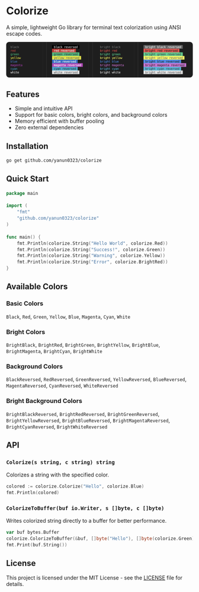 # Colorize

A simple, lightweight Go library for terminal text colorization using ANSI escape codes.

<img src="https://raw.githubusercontent.com/yanun0323/assets/refs/heads/master/colorize.split.four.png" alt="colorize" style="border-radius: 8px;" />

## Features

- Simple and intuitive API
- Support for basic colors, bright colors, and background colors
- Memory efficient with buffer pooling
- Zero external dependencies

## Installation

```bash
go get github.com/yanun0323/colorize
```

## Quick Start

```go
package main

import (
    "fmt"
    "github.com/yanun0323/colorize"
)

func main() {
    fmt.Println(colorize.String("Hello World", colorize.Red))
    fmt.Println(colorize.String("Success!", colorize.Green))
    fmt.Println(colorize.String("Warning", colorize.Yellow))
    fmt.Println(colorize.String("Error", colorize.BrightRed))
}
```

## Available Colors

### Basic Colors

`Black`, `Red`, `Green`, `Yellow`, `Blue`, `Magenta`, `Cyan`, `White`

### Bright Colors

`BrightBlack`, `BrightRed`, `BrightGreen`, `BrightYellow`, `BrightBlue`, `BrightMagenta`, `BrightCyan`, `BrightWhite`

### Background Colors

`BlackReversed`, `RedReversed`, `GreenReversed`, `YellowReversed`, `BlueReversed`, `MagentaReversed`, `CyanReversed`, `WhiteReversed`

### Bright Background Colors

`BrightBlackReversed`, `BrightRedReversed`, `BrightGreenReversed`, `BrightYellowReversed`, `BrightBlueReversed`, `BrightMagentaReversed`, `BrightCyanReversed`, `BrightWhiteReversed`

## API

### `Colorize(s string, c string) string`

Colorizes a string with the specified color.

```go
colored := colorize.Colorize("Hello", colorize.Blue)
fmt.Println(colored)
```

### `ColorizeToBuffer(buf io.Writer, s []byte, c []byte)`

Writes colorized string directly to a buffer for better performance.

```go
var buf bytes.Buffer
colorize.ColorizeToBuffer(&buf, []byte("Hello"), []byte(colorize.Green))
fmt.Print(buf.String())
```

## License

This project is licensed under the MIT License - see the [LICENSE](LICENSE) file for details.
